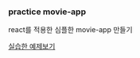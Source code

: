 ### practice movie-app

react를 적용한 심플한 movie-app 만들기

[실습한 예제보기](http://pumpkinzomb.github.io/movie_app/)

